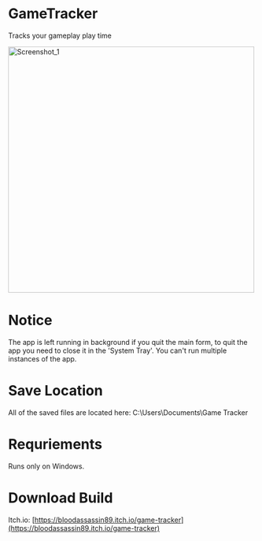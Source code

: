 # GameTracker
Tracks your gameplay play time

<img src="https://img.itch.zone/aW1hZ2UvMjk5MDIzNS8xNzkyMjE0Ny5wbmc=/original/IJGSHO.png" alt="Screenshot_1" width="500"/>

# Notice
The app is left running in background if you quit the main form, to quit the app you need to close it in the 'System Tray'.
You can't run multiple instances of the app.

# Save Location
All of the saved files are located here: C:\Users<USER>\Documents\Game Tracker

# Requriements
Runs only on Windows.

# Download Build 
Itch.io: [https://bloodassassin89.itch.io/game-tracker](https://bloodassassin89.itch.io/game-tracker)
